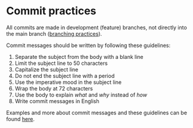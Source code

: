 # Commit practices
All commits are made in development (feature) branches, not directly into the main branch ([branching practices](https://github.com/Ohtu-Tyoturvallisuus/TTS-documentation/blob/main/docs/branching-practices.md)).

Commit messages should be written by following these guidelines:
1. Separate the subject from the body with a blank line
2. Limit the subject line to 50 characters
3. Capitalize the subject line
4. Do not end the subject line with a period
5. Use the imperative mood in the subject line
6. Wrap the body at 72 characters
7. Use the body to explain *what* and *why* instead of *how*
8. Write commit messages in English

Examples and more about commit messages and these guidelines can be found [here](https://cbea.ms/git-commit/).
